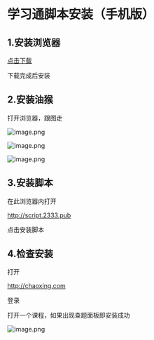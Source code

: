 
# 学习通脚本安装（手机版）



## 1.安装浏览器

[点击下载](https://www.lanzoui.com/ie9dwwf1e0h)

下载完成后安装

## 2.安装油猴

打开浏览器，跟图走

![image.png](http://tva1.sinaimg.cn/large/0077qBLuly1gwccfp5hatj30ee0uoacx.jpg)

![image.png](http://tva1.sinaimg.cn/large/0077qBLuly1gwccgjue6nj30ee0u7n1b.jpg)

![image.png](http://tva1.sinaimg.cn/large/0077qBLuly1gwcchvi9nxj30ee0upwkr.jpg)

## 3.安装脚本

在此浏览器内打开

http://script.2333.pub

点击安装脚本

## 4.检查安装

打开

http://chaoxing.com

登录

打开一个课程，如果出现查题面板即安装成功

![image.png](http://tva1.sinaimg.cn/large/0077qBLuly1gwccr9l9sxj30ee0vmad9.jpg)